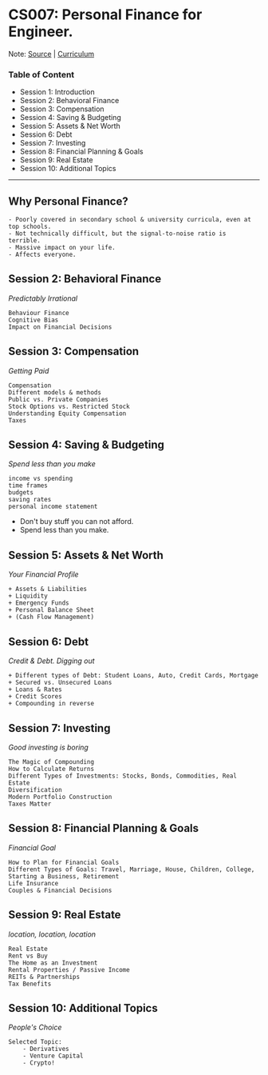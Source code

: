# CS007: Personal Finance for Engineer.
Note: [Source](https://cs007.blog) |
[Curriculum](https://cs007dotblog.files.wordpress.com/2019/09/cs-007-session-1-introduction-public.pdf)
### Table of Content
- Session 1: Introduction
- Session 2: Behavioral Finance
- Session 3: Compensation
- Session 4: Saving & Budgeting
- Session 5: Assets & Net Worth
- Session 6: Debt
- Session 7: Investing
- Session 8: Financial Planning & Goals
- Session 9: Real Estate
- Session 10: Additional Topics

---
## Why Personal Finance?
    - Poorly covered in secondary school & university curricula, even at top schools.
    - Not technically difficult, but the signal-to-noise ratio is terrible.
    - Massive impact on your life. 
    - Affects everyone.

## Session 2: Behavioral Finance
_Predictably Irrational_

    Behaviour Finance
    Cognitive Bias
    Impact on Financial Decisions

## Session 3: Compensation
_Getting Paid_

    Compensation
    Different models & methods
    Public vs. Private Companies
    Stock Options vs. Restricted Stock
    Understanding Equity Compensation
    Taxes

## Session 4: Saving & Budgeting
_Spend less than you make_

    income vs spending
    time frames
    budgets
    saving rates
    personal income statement


- Don't buy stuff you can not afford.
- Spend less than you make.

## Session 5: Assets & Net Worth
_Your Financial Profile_

    + Assets & Liabilities
    + Liquidity
    + Emergency Funds
    + Personal Balance Sheet
    + (Cash Flow Management)

## Session 6: Debt
_Credit & Debt. Digging out_
    
    + Different types of Debt: Student Loans, Auto, Credit Cards, Mortgage
    + Secured vs. Unsecured Loans
    + Loans & Rates
    + Credit Scores
    + Compounding in reverse

## Session 7: Investing
_Good investing is boring_

    The Magic of Compounding
    How to Calculate Returns
    Different Types of Investments: Stocks, Bonds, Commodities, Real Estate
    Diversification
    Modern Portfolio Construction
    Taxes Matter

## Session 8: Financial Planning & Goals
_Financial Goal_

    How to Plan for Financial Goals
    Different Types of Goals: Travel, Marriage, House, Children, College, Starting a Business, Retirement
    Life Insurance
    Couples & Financial Decisions

## Session 9: Real Estate
_location, location, location_

    Real Estate
    Rent vs Buy
    The Home as an Investment
    Rental Properties / Passive Income
    REITs & Partnerships
    Tax Benefits

## Session 10: Additional Topics
_People's Choice_

    Selected Topic:
        - Derivatives
        - Venture Capital
        - Crypto!
  